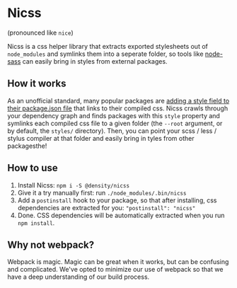 # Nicss

(pronounced like `nice`)

Nicss is a css helper library that extracts exported stylesheets out of `node_modules` and symlinks them
into a seperate folder, so tools like [node-sass](https://github.com/sass/node-sass) can easily
bring in styles from external packages.

## How it works
As an unofficial standard, many popular packages are [adding a style field to their package.json
file](http://stackoverflow.com/questions/32037150/style-field-in-package-json) that links to their
compiled css. Nicss crawls through your dependency graph and finds packages with this `style`
property and symlinks each compiled css file to a given folder (the `--root` argument, or by
default, the `styles/` directory). Then, you can point your scss / less / stylus compiler at that
folder and easily bring in tyles from other packagesthe!

## How to use
1. Install Nicss: `npm i -S @density/nicss`
2. Give it a try manually first: run `./node_modules/.bin/nicss`
3. Add a `postinstall` hook to your package, so that after installing, css dependencies are
   extracted for you: `"postinstall": "nicss"`
4. Done. CSS dependencies will be automatically extracted when you run `npm install`.

## Why not webpack?
Webpack is magic. Magic can be great when it works, but can be confusing and complicated. We've
opted to minimize our use of webpack so that we have a deep understanding of our build process.
